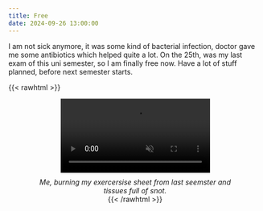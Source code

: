 ```yaml
---
title: Free
date: 2024-09-26 13:00:00
---
```


I am not sick anymore, it was some kind of bacterial infection, doctor gave me some antibiotics which helped quite a lot.
On the 25th, was my last exam of this uni semester, so I am finally free now.
Have a lot of stuff planned, before next semester starts.


{{< rawhtml >}}
<figure style="display: flex;flex-direction: column;align-items: center;text-align: center;">
    <video style="display: block; margin-left: auto; margin-right: auto; width:70%" controls muted>
        <source src="/attachments/burning.webm" type="video/webm">
        Your Browser does not support this embedded video.
    </video>
    <figcaption style="font-style: italic;margin-top: 10px;">Me, burning my exercersise sheet from last seemster and tissues full of snot.</figcaption>
{{< /rawhtml >}}

